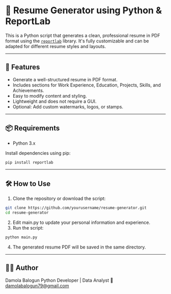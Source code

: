 # 📝 Resume Generator using Python & ReportLab

This is a Python script that generates a clean, professional resume in PDF format using the [`reportlab`](https://www.reportlab.com/) library. It's fully customizable and can be adapted for different resume styles and layouts.

---

## 🚀 Features

- Generate a well-structured resume in PDF format.
- Includes sections for Work Experience, Education, Projects, Skills, and Achievements.
- Easy to modify content and styling.
- Lightweight and does not require a GUI.
- Optional: Add custom watermarks, logos, or stamps.
---

## 📦 Requirements

- Python 3.x

Install dependencies using pip:

```bash
pip install reportlab

```

---

## 🛠️ How to Use
1. Clone the repository or download the script:

```bash
git clone https://github.com/yourusername/resume-generator.git
cd resume-generator
```

2. Edit main.py to update your personal information and experience.
3. Run the script:

```bash
python main.py
```

4. The generated resume PDF will be saved in the same directory.

---

## 👨‍💻 Author
Damola Balogun
Python Developer | Data Analyst
📧 damolabalogun79@gmail.com
